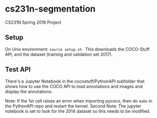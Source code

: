 # cs231n-segmentation
CS231N Spring 2018 Project

## Setup 

On Unix environment: 
`source setup.sh `
This downloads the COCO-Stuff API, and the dataset (training and validation set 2017).

## Test API 

There's a Jupyter Notebook in the cocostuff/PythonAPI subfolder that shows how to use the COCO API to load annotations and images
and display the annotations. 

Note: If the 1st cell raises an error when importing pycoco, then do `make` in the PythonAPI repo and restart the kernel. 
Second Note: The jupyter notebook is set to look for the 2014 dataset so this needs to be modified.
